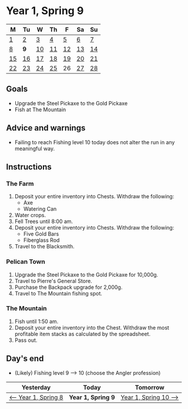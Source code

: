 # Year 1, Spring 9

| M                          | Tu                        | W                         | Th                        | F                         | Sa                        | Su                        |
| -------------------------- | ------------------------- | ------------------------- | ------------------------- |-------------------------- | ------------------------- | ------------------------- |
| [1](year-1-spring-1.md)    | [2](year-1-spring-2.md)   | [3](year-1-spring-3.md)   | [4](year-1-spring-4.md)   | [5](year-1-spring-5.md)   | [6](year-1-spring-6.md)   | [7](year-1-spring-7.md)   |
| [8](year-1-spring-8.md)    | **9**                     | [10](year-1-spring-10.md) | [11](year-1-spring-11.md) | [12](year-1-spring-12.md) | [13](year-1-spring-13.md) | [14](year-1-spring-14.md) |
| [15](year-1-spring-15.md)  | [16](year-1-spring-16.md) | [17](year-1-spring-17.md) | [18](year-1-spring-18.md) | [19](year-1-spring-19.md) | [20](year-1-spring-20.md) | [21](year-1-spring-21.md) |
| [22](year-1-spring-22.md)  | [23](year-1-spring-23.md) | [24](year-1-spring-24.md) | [25](year-1-spring-25.md) | 26                        | [27](year-1-spring-27.md) | [28](year-1-spring-28.md) |

## Goals

- Upgrade the Steel Pickaxe to the Gold Pickaxe
- Fish at The Mountain

## Advice and warnings

- Failing to reach Fishing level 10 today does not alter the run in any meaningful way.

## Instructions

### The Farm

1. Deposit your entire inventory into Chests. Withdraw the following:
   - Axe
   - Watering Can
2. Water crops.
3. Fell Trees until 8:00 am.
4. Deposit your entire inventory into Chests. Withdraw the following:
   - Five Gold Bars
   - Fiberglass Rod
5. Travel to the Blacksmith.

### Pelican Town

1. Upgrade the Steel Pickaxe to the Gold Pickaxe for 10,000g.
2. Travel to Pierre's General Store.
3. Purchase the Backpack upgrade for 2,000g.
4. Travel to The Mountain fishing spot.

### The Mountain

1. Fish until 1:50 am.
2. Deposit your entire inventory into the Chest. Withdraw the most profitable item stacks as calculated by the spreadsheet.
3. Pass out.

## Day's end

- (Likely) Fishing level 9 ⟶ 10 (choose the Angler profession)

| Yesterday                                 | Today                 | Tomorrow                                    |
| ----------------------------------------- | --------------------- | ------------------------------------------- |
| [⟵ Year 1, Spring 8](year-1-spring-8.md) | **Year 1, Spring 9**  | [Year 1, Spring 10 ⟶](year-1-spring-10.md) |
